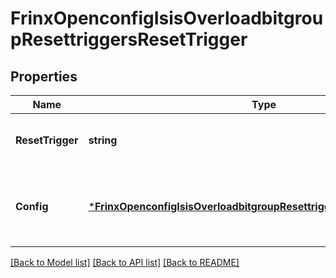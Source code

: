 # FrinxOpenconfigIsisOverloadbitgroupResettriggersResetTrigger

## Properties
Name | Type | Description | Notes
------------ | ------------- | ------------- | -------------
**ResetTrigger** | **string** | Optional[Reference to the reset trigger reason] REF:Optional.empty | [optional] [default to null]
**Config** | [***FrinxOpenconfigIsisOverloadbitgroupResettriggersResettriggerConfig**](frinx.openconfig.isis.overloadbitgroup.resettriggers.resettrigger.Config.md) | Optional[This container defines ISIS Overload Bit reset trigger configuration.] REF:Optional.empty | [optional] [default to null]

[[Back to Model list]](../README.md#documentation-for-models) [[Back to API list]](../README.md#documentation-for-api-endpoints) [[Back to README]](../README.md)


